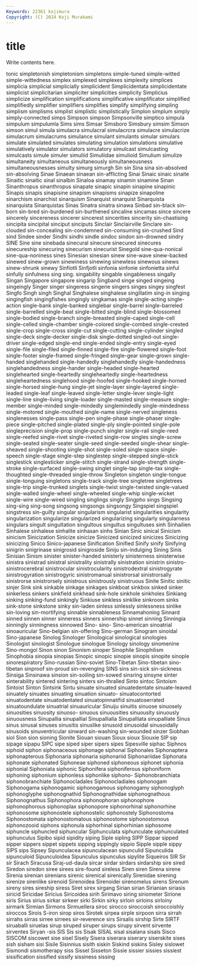 ```yaml
---
Keywords: 22361 kojimura
Copyright: (C) 2024 Koji Murakami
---
```


# title

Write contents here.



tonic simpletonish simpletonism simpletons simple-tuned simple-witted simple-wittedness
simplex simplexed simplexes simplexity simplices simplicia simplicial simplicially simplicident Simplicidentata
simplicidentate simplicist simplicitarian simpliciter simplicities simplicity Simplicius simplicize simplification simplifications
simplificative simplificator simplified simplifiedly simplifier simplifiers simplifies simplify simplifying simpling
simplism simplisms simplist simplistic simplistically Simplon simplum simply simply-connected simps
Simpson simpson Simpsonville simptico simpula simpulum simpulumla Sims sims Simsar
Simsboro Simsbury simsim Simson simson simul simula simulacra simulacral simulacrcra
simulacre simulacrize simulacrum simulacrums simulance simulant simulants simular simulars simulate
simulated simulates simulating simulation simulations simulative simulatively simulator simulators simulatory
simulcast simulcasting simulcasts simule simuler simuliid Simuliidae simulioid Simulium simulize
simultaneity simultaneous simultaneously simultaneousness simultaneousnesses simulty simurg simurgh Sin sin
Sina sina sin-absolved sin-absolving Sinae Sinaean sinaean sin-afflicting Sinai Sinaic
sinaic sinaite Sinaitic sinaitic sinal sinalbin Sinaloa sinamay sinamin sinamine
Sinan Sinanthropus sinanthropus sinapate sinapic sinapin sinapine sinapinic Sinapis sinapis
sinapisine sinapism sinapisms sinapize sinapoline sinarchism sinarchist sinarquism Sinarquist sinarquist
Sinarquista sinarquista Sinarquistas Sinas Sinatra sinatra sinawa Sinbad sin-black sin-born
sin-bred sin-burdened sin-burthened sincaline sincamas since sincere sincerely sincereness sincerer
sincerest sincerities sincerity sin-chastising sincipita sincipital sinciput sinciputs Sinclair Sinclairville
Sinclare sin-clouded sin-concealing sin-condemned sin-consuming sin-crushed Sind sind Sindee sinder
Sindhi sindhi sindle sindoc sindon sin-drowned sindry SINE Sine sine
sinebada sinecural sinecure sinecured sinecures sinecureship sinecuring sinecurism sinecurist Sinegold
sine-qua-nonical sine-qua-noniness sines Sinesian sinesian sinew sine-wave sinew-backed sinewed sinew-grown
sinewiness sinewing sinewless sinewous sinews sinew-shrunk sinewy Sinfiotli Sinfjotli sinfonia
sinfonie sinfonietta sinful sinfully sinfulness sing sing. singability singable singableness
singally Singan Singapore singapore singarip Singband singe singed singeing singeingly
Singer singer singeress singerie singers singes singey singfest Singfo Singh
singh Singhal Singhalese singhalese singillatim sing-in singing singingfish singingfishes singingly
singkamas single single-acting single-action single-bank single-banked singlebar single-barrel single-barreled single-barrelled
single-beat single-bitted single-blind single-blossomed single-bodied single-branch single-breasted single-caped single-cell single-celled
single-chamber single-colored single-combed single-crested single-crop single-cross single-cut single-cutting single-cylinder singled
single-deck single-decker single-disk single-dotted singled-out single-driver single-edged single-end single-ended single-entry
single-eyed single-file single-filed single-finned single-fire single-flowered single-foot single-footer single-framed single-fringed
single-gear single-grown single-handed singlehanded single-handedly singlehandedly single-handedness singlehandedness single-hander single-headed
single-hearted singlehearted single-heartedly singleheartedly single-heartedness singleheartedness singlehood single-hoofed single-hooked single-horned
single-horsed single-hung single-jet single-layer single-layered single-leaded single-leaf single-leaved single-letter single-lever
single-light single-line single-living single-loader single-masted single-measure single-member single-minded single-mindedly singlemindedly
single-mindedness single-motored single-mouthed single-name single-nerved singleness singlenesses single-pass single-pen single-phase
single-phaser single-piece single-pitched single-plated single-ply single-pointed single-pole singleprecision single-prop single-punch
singler single-rail single-reed single-reefed single-rivet single-riveted single-row singles single-screw single-seated
single-seater single-seed single-seeded single-shear single-sheaved single-shooting single-shot single-soled single-space single-speech
single-stage single-step singlestep single-stepped single-stick singlestick singlesticker single-stitch single-strand single-strength
single-stroke single-surfaced single-swing singlet single-tap single-tax single-thoughted single-threaded single-throw Singleton
singleton single-tongue single-tonguing singletons single-track single-tree singletree singletrees single-trip single-trunked
singlets single-twist single-twisted single-valued single-walled single-wheel single-wheeled single-whip single-wicket single-wire
single-wired singling singlings singly Singpho sings Singsing sing-sing sing-song singsong
singsongs singsongy Singspiel singspiel singstress sin-guilty singular singularism singularist singularities
singularity singularization singularize singularized singularizing singularly singularness singulars singult singultation
singultous singultus singultuses sinh Sinhailien Sinhalese sinhalese sinhalite sinhasan sinhs
Sinian Sinic sinical Sinicism sinicism Sinicization Sinicize sinicize Sinicized sinicized
sinicizes Sinicizing sinicizing Sinico Sinico-japanese Sinification Sinified Sinify sinify Sinifying
sinigrin sinigrinase sinigrosid sinigroside Siniju sin-indulging Sining Sinis Sinisian Sinism
sinister sinister-handed sinisterly sinisterness sinisterwise sinistra sinistrad sinistral sinistrality sinistrally
sinistration sinistrin sinistro- sinistrocerebral sinistrocular sinistrocularity sinistrodextral sinistrogyrate sinistrogyration sinistrogyric
sinistromanual sinistrorsal sinistrorsally sinistrorse sinistrorsely sinistrous sinistrously sinistruous Sinite Sinitic
sinitic sinjer Sink sink sinkable sinkage sinkages sinkboat sinkbox sinked
sinker sinkerless sinkers sinkfield sinkhead sink-hole sinkhole sinkholes Sinkiang sinking
sinking-fund sinkingly Sinkiuse sinkless sinklike sinkroom sinks sink-stone sinkstone sinky
sin-laden sinless sinlessly sinlessness sinlike sin-loving sin-mortifying sinnable sinnableness Sinnamahoning
Sinnard sinned sinnen sinner sinneress sinners sinnership sinnet sinning Sinningia
sinningly sinningness sinnowed Sino- sino- Sino-american sinoatrial sinoauricular Sino-belgian sin-offering
Sino-german Sinogram sinoidal Sino-japanese Sinolog Sinologer Sinological sinological sinologies Sinologist
sinologist Sinologue sinologue Sinology sinology sinomenine Sino-mongol Sinon sinon Sinonism
sinoper Sinophile Sinophilism Sinophobia sinopia sinopias Sinopic sinopic sinopie sinopis
sinopite sinople sinorespiratory Sino-russian Sino-soviet Sino-Tibetan Sino-tibetan sino-tibetan sinproof sin-proud
sin-revenging SINS sins sin-sick sin-sickness Sinsiga Sinsinawa sinsion sin-soiling sin-sowed
sinsring sinsyne sinter sinterability sintered sintering sinters sin-thralled Sinto sintoc
Sintoism Sintoist Sinton Sintsink Sintu sinuate sinuated sinuatedentate sinuate-leaved sinuately
sinuates sinuating sinuation sinuato- sinuatocontorted sinuatodentate sinuatodentated sinuatopinnatifid sinuatoserrated sinuatoundulate
sinuatrial sinuauricular Sinuiju sinuitis sinuose sinuosely sinuosities sinuosity sinuoso- sinuous
sinuousities sinuousity sinuously sinuousness Sinupallia sinupallial Sinupallialia Sinupalliata sinupalliate Sinus
sinus sinusal sinuses sinusitis sinuslike sinusoid sinusoidal sinusoidally sinusoids sinuventricular
sinward sin-washing sin-wounded sinzer Siobhan siol Sion sion sioning Sionite
Siouan siouan Sioux sioux Siouxie SIP sip sipage sipapu SIPC
sipe siped siper sipers sipes Sipesville siphac Siphnos siphoid siphon
siphonaceous siphonage siphonal Siphonales Siphonaptera siphonapterous Siphonaria siphonaria siphonariid Siphonariidae
Siphonata siphonate siphonated Siphoneae siphoned siphoneous siphonet siphonia siphonial Siphoniata
siphonic Siphonifera siphoniferous siphoniform siphoning siphonium siphonless siphonlike siphono- Siphonobranchiata
siphonobranchiate Siphonocladales Siphonocladiales siphonogam Siphonogama siphonogamic siphonogamous siphonogamy siphonoglyph siphonoglyphe
siphonognathid Siphonognathidae siphonognathous Siphonognathus Siphonophora siphonophoran siphonophore siphonophorous siphonoplax siphonopore
siphonorhinal siphonorhine siphonosome siphonostele siphonostelic siphonostely Siphonostoma Siphonostomata siphonostomatous siphonostome
siphonostomous siphonozooid siphons siphonula siphorhinal siphorhinian siphosome siphuncle siphuncled siphuncular
Siphunculata siphunculate siphunculated siphunculus Sipibo sipid sipidity siping Siple sipling
SIPP Sippar sipped sipper sippers sippet sippets sipping sippingly sippio
Sipple sipple sippy SIPS sips Sipsey Sipunculacea sipunculacean sipunculid Sipunculida
sipunculoid Sipunculoidea Sipunculus sipunculus sipylite Siqueiros SIR Sir sir Sirach
Siracusa Siraj-ud-daula sircar sirdar sirdars sirdarship sire sired Siredon siredon
siree sirees sire-found sireless Siren siren Sirena sirene Sirenia sirenian
sirenians sirenic sirenical sirenically Sirenidae sirening sirenize sirenlike sirenoid Sirenoidea
Sirenoidei sirenomelus sirens Sirenum sireny sires sireship siress Siret sirex
sirgang Sirian sirian Sirianian siriasis siricid Siricidae Siricius Siricoidea sirih
Sirimavo siring siriometer Sirione siris Sirius sirius sirkar sirkeer sirki
Sirkin sirky sirloin sirloins sirloiny sirmark Sirmian Sirmons Sirmuellera siroc
sirocco siroccoish siroccoishly siroccos Sirois S-iron sirop siros Sirotek sirpea
sirple sirpoon sirra sirrah sirrahs sirras sirree sirrees sir-reverence sirs
Sirsalis sirship Sirte SIRTF siruaballi siruelas sirup siruped siruper sirups
sirupy sirvent sirvente sirventes Siryan -sis SIS Sis sis Sisak
SISAL sisal sisalana sisals Sisco SISCOM siscowet sise sisel Sisely
Sisera siserara siserary siserskite sises sish sisham sisi Sisile Sisinnius
sisith siskin Siskind siskins Sisley sislowet Sismondi sismotherapy siss Sissel
Sisseton Sissie sissier sissies sissiest sissification sissified sissify sissiness sissing
